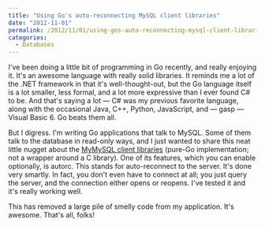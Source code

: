 ```yaml
---
title: "Using Go's auto-reconnecting MySQL client libraries"
date: "2012-11-01"
permalink: /2012/11/01/using-gos-auto-reconnecting-mysql-client-libraries/
categories:
  - Databases
---
```

I've been doing a little bit of programming in Go recently, and really enjoying it. It's an awesome language with really solid libraries. It reminds me a lot of the .NET framework in that it's well-thought-out, but the Go language itself is a lot smaller, less formal, and a lot more expressive than I ever found C# to be. And that's saying a lot &#8212; C# was my previous favorite language, along with the occasional Java, C++, Python, JavaScript, and &#8212; gasp &#8212; Visual Basic 6. Go beats them all.

But I digress. I'm writing Go applications that talk to MySQL. Some of them talk to the database in read-only ways, and I just wanted to share this neat little nugget about the [MyMySQL client libraries][1] (pure-Go implementation; not a wrapper around a C library). One of its features, which you can enable optionally, is autorc. This stands for auto-reconnect to the server. It's done very smartly. In fact, you don't even have to connect at all; you just query the server, and the connection either opens or reopens. I've tested it and it's really working well.

This has removed a large pile of smelly code from my application. It's awesome. That's all, folks!

 [1]: https://github.com/ziutek/mymysql
